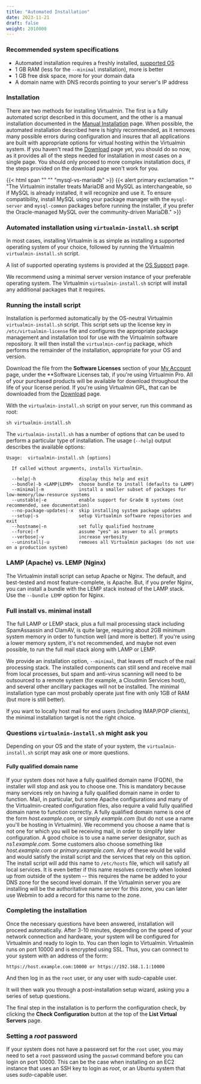 ```yaml
---
title: "Automated Installation"
date: 2023-11-21
draft: false
weight: 2010000
---
```


### Recommended system specifications
- Automated installation requires a freshly installed, [supported OS](/docs/os-support/)
- 1 GB RAM (less for the `--minimal` installation), more is better
- 1 GB free disk space, more for your domain data
- A domain name with DNS records pointing to your server's IP address

### Installation
There are two methods for installing Virtualmin. The first is a fully automated script described in this document, and the other is a manual installation documented in the [Manual Installation](/docs/installation/manual/) page. When possible, the automated installation described here is highly recommended, as it removes many possible errors during configuration and insures that all applications are built with appropriate options for virtual hosting within the Virtualmin system. If you haven't read the [Download](/download/) page yet, you should do so now, as it provides all of the steps needed for installation in _most_ cases on a single page. You should only proceed to more complex installation docs, if the steps provided on the download page won't work for you.

{{< html span "" "" "mysql-vs-mariadb" >}}
{{< alert primary exclamation "" "The Virtualmin installer treats MariaDB and MySQL as interchangeable, so if MySQL is already installed, it will recognize and use it. To ensure compatibility, install MySQL using your package manager with the `mysql-server` and `mysql-common` packages before running the installer, if you prefer the Oracle-managed MySQL over the community-driven MariaDB." >}}

### Automated installation using `virtualmin-install.sh` script
In most cases, installing Virtualmin is as simple as installing a supported operating system of your choice, followed by running the Virtualmin `virtualmin-install.sh` script.

A list of supported operating systems is provided at the [OS Support](/docs/os-support/) page.

We recommend using a minimal server version instance of your preferable operating system. The Virtualmin `virtualmin-install.sh` script will install any additional packages that it requires.

### Running the install script
Installation is performed automatically by the OS-neutral Virtualmin `virtualmin-install.sh` script. This script sets up the license key in `/etc/virtualmin-license` file and configures the appropriate package management and installation tool for use with the Virtualmin software repository. It will then install the `virtualmin-config` package, which performs the remainder of the installation, appropriate for your OS and version.

Download the file from the **Software Licenses** section of your [My Account](/account/) page, under the **Software Licenses tab, if you're using Virtualmin Pro. All of your purchased products will be available for download throughout the life of your license period. If you're using Virtualmin GPL, that can be downloaded from the [Download](/download/) page.

With the `virtualmin-install.sh` script on your server, run this command as root:

```text
sh virtualmin-install.sh
```

The `virtualmin-install.sh` has a number of options that can be used to perform a particular type of installation. The usage (`--help`) output describes the available options:

```
Usage:  virtualmin-install.sh [options]

  If called without arguments, installs Virtualmin.

  --help|-h                display this help and exit
  --bundle|-b <LAMP|LEMP>  choose bundle to install (defaults to LAMP)
  --minimal|-m             install a smaller subset of packages for low-memory/low-resource systems
  --unstable|-e            enable support for Grade B systems (not recommended, see documentation)
  --no-package-updates|-x  skip installing system package updates
  --setup|-s               setup Virtualmin software repositories and exit
  --hostname|-n            set fully qualified hostname
  --force|-f               assume "yes" as answer to all prompts
  --verbose|-v             increase verbosity
  --uninstall|-u           removes all Virtualmin packages (do not use on a production system)
```

### LAMP (Apache) vs. LEMP (Nginx)
The Virtualmin install script can setup Apache or Nginx. The default, and best-tested and most feature-complete, is Apache. But, if you prefer Nginx, you can install a bundle with the LEMP stack instead of the LAMP stack. Use the `--bundle LEMP` option for Nginx.

### Full install vs. minimal install
The full LAMP or LEMP stack, plus a full mail processing stack including SpamAssassin and ClamAV, is quite large, requiring about 2GB minimum system memory in order to function well (and more is better). If you're using a lower memory system, it's not recommended, and maybe not even possible, to run the full mail stack along with LAMP or LEMP.

We provide an installation option, `--minimal`, that leaves off much of the mail processing stack. The installed components can still send and receive mail from local processes, but spam and anti-virus scanning will need to be outsourced to a remote system (for example, a Cloudmin Services host), and several other ancillary packages will not be installed. The minimal installation type can most probably operate just fine with only 1GB of RAM (but more is still better).

If you want to locally host mail for end users (including IMAP/POP clients), the minimal installation target is not the right choice.

### Questions `virtualmin-install.sh` might ask you
Depending on your OS and the state of your system, the `virtualmin-install.sh` script may ask one or more questions.

#### Fully qualified domain name
If your system does not have a fully qualified domain name (FQDN), the installer will stop and ask you to choose one.  This is mandatory because many services rely on having a fully qualified domain name in order to function. Mail, in particular, but some Apache configurations and many of the Virtualmin-created configuration files, also require a valid fully qualified domain name to function correctly.  A fully qualified domain name is one of the form _host.example.com_, or simply _example.com_ (but do not use a name you'll be hosting in Virtualmin).  We recommend you choose a name that is not one for which you will be receiving mail, in order to simplify later configuration.  A good choice is to use a name server designator, such as _ns1.example.com_.  Some customers also choose something like _host.example.com_ or _primary.example.com_.  Any of these would be valid and would satisfy the install script and the services that rely on this option.  The install script will add this name to `/etc/hosts` file, which will satisfy all local services.  It is even better if this name resolves correctly when looked up from outside of the system -- this requires the name be added to your DNS zone for the second level domain.  If the Virtualmin server you are installing will be the authoritative name server for this zone, you can later use Webmin to add a record for this name to the zone.

### Completing the installation
Once the necessary questions have been answered, installation will proceed automatically.  After 3-10 minutes, depending on the speed of your network connection and hardware, your system will be configured for Virtualmin and ready to login to.  You can then login to Virtualmin.  Virtualmin runs on port 10000 and is encrypted using SSL.  Thus, you can connect to your system with an address of the form:

```text
https://host.example.com:10000 or https://192.168.1.1:10000
```

And then log in as the `root` user, or any user with _sudo_-capable user.

It will then walk you through a post-installation setup wizard, asking you a series of setup questions.

The final step in the installation is to perform the configuration check, by clicking the **Check Configuration** button at the top of the **List Virtual Servers** page.

### Setting a _root_ password
If your system does not have a password set for the `root` user, you may need to set a `root` password using the `passwd` command before you can login on port 10000. This can be the case when installing on an EC2 instance that uses an SSH key to login as _root_, or an Ubuntu system that uses _sudo_-capable user.
